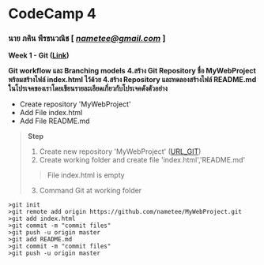 # CodeCamp 4

### นาย ภคิน พีรธนวณิช  [ *nametee@gmail.com* ]

**Week 1 - Git ([Link](https://drive.google.com/open?id=1-4vBTew5HNz3zoyQK2qwhTMyiVMPBNIz))**

**Git workflow และ Branching models**
**4.สร้าง Git Repository ชื่อ MyWebProject พร้อมสร้างไฟล์ index.html ไว้ด้วย 
4.สร้าง Repository และทดลองสร้างไฟล์ README.md ในโปรเจคของเราโดยเขียนรายละเอียดเกี่ยวกับโปรเจคดังตัวอย่าง**

- Create repository 'MyWebProject'
- Add File index.html
- Add File README.md



>**Step**
>
>1. Create new repository 'MyWebProject' ([URL_GIT](https://github.com/nametee/MyWebProject.git))
>2. Create working folder and create file 'index.html','README.md'
 >>File index.html is empty
>3. Command Git at working folder
```
>git init
>git remote add origin https://github.com/nametee/MyWebProject.git
>git add index.html
>git commit -m "commit files"
>git push -u origin master
>git add README.md
>git commit -m "commit files"
>git push -u origin master
```
